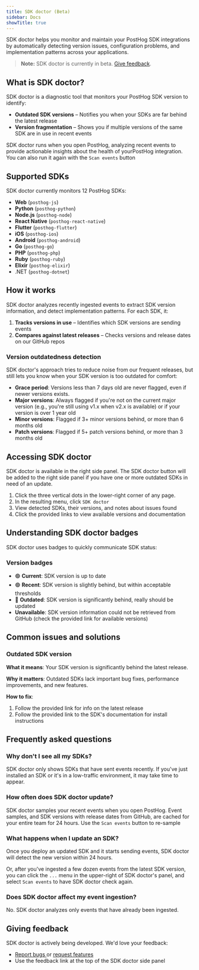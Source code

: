 ```yaml
---
title: SDK doctor (Beta)
sidebar: Docs
showTitle: true
---
```


SDK doctor helps you monitor and maintain your PostHog SDK integrations by automatically detecting version issues, configuration problems, and implementation patterns across your applications.

> **Note:** SDK doctor is currently in beta. [Give feedback](https://github.com/PostHog/posthog/issues/new?labels=feature%2Fsdk-doctor).

## What is SDK doctor?

SDK doctor is a diagnostic tool that monitors your PostHog SDK version to identify:

- **Outdated SDK versions** – Notifies you when your SDKs are far behind the latest release
- **Version fragmentation** – Shows you if multiple versions of the same SDK are in use in recent events 

SDK doctor runs when you open PostHog, analyzing recent events to provide actionable insights about the health of yourPostHog integration. You can also run it again with the `Scan events` button

## Supported SDKs

SDK doctor currently monitors 12 PostHog SDKs:

- **Web** (`posthog-js`)
- **Python** (`posthog-python`)
- **Node.js** (`posthog-node`)
- **React Native** (`posthog-react-native`)
- **Flutter** (`posthog-flutter`)
- **iOS** (`posthog-ios`)
- **Android** (`posthog-android`)
- **Go** (`posthog-go`)
- **PHP** (`posthog-php`)
- **Ruby** (`posthog-ruby`)
- **Elixir** (`posthog-elixir`)
- .NET (`posthog-dotnet`)

## How it works

SDK doctor analyzes recently ingested events to extract SDK version information, and detect implementation patterns. For each SDK, it:

1. **Tracks versions in use** – Identifies which SDK versions are sending events
2. **Compares against latest releases** – Checks versions and release dates on our GitHub repos

### Version outdatedness detection

SDK doctor's approach tries to reduce noise from our frequent releases, but still lets you know when your SDK version is too outdated for comfort:

- **Grace period**: Versions less than 7 days old are never flagged, even if newer versions exists.
- **Major versions**: Always flagged if you're not on the current major version (e.g., you're still using v1.x when v2.x is available) or if your version is over 1 year old
- **Minor versions**: Flagged if 3+ minor versions behind, or more than 6 months old
- **Patch versions**: Flagged if 5+ patch versions behind, or more than 3 months old

## Accessing SDK doctor

SDK doctor is available in the right side panel. The SDK doctor button will be added to the right side panel if you have one or more outdated SDKs in need of an update.

1. Click the three vertical dots in the lower-right corner of any page.
2. In the resulting menu, click `SDK doctor`
3. View detected SDKs, their versions, and notes about issues found
4. Click the provided links to view available versions and documentation

## Understanding SDK doctor badges

SDK doctor uses badges to quickly communicate SDK status:

### Version badges

- 🟢 **Current**: SDK version is up to date
- 🟢 **Recent**: SDK version is slightly behind, but within acceptable thresholds
- 🔴 **Outdated**: SDK version is significantly behind, really should be updated
- **Unavailable**: SDK version information could not be retrieved from GitHub (check the provided link for available versions)

## Common issues and solutions

### Outdated SDK version

**What it means**: Your SDK version is significantly behind the latest release.

**Why it matters**: Outdated SDKs lack important bug fixes, performance improvements, and new features.

**How to fix**:
1. Follow the provided link for info on the latest release
2. Follow the provided link to the SDK's documentation for install instructions

## Frequently asked questions

### Why don't I see all my SDKs?

SDK doctor only shows SDKs that have sent events recently. If you've just installed an SDK or it's in a low-traffic environment, it may take time to appear.

### How often does SDK doctor update?

SDK doctor samples your recent events when you open PostHog. Event samples, and SDK versions with release dates from GitHub, are cached for your entire team for 24 hours. Use the `Scan events` button to re-sample

### What happens when I update an SDK?

Once you deploy an updated SDK and it starts sending events, SDK doctor will detect the new version within 24 hours. 

Or, after you've ingested a few dozen events from the latest SDK version, you can click the `...` menu in the upper-right of SDK doctor's panel, and select `Scan events` to have SDK doctor check again.

### Does SDK doctor affect my event ingestion?

No. SDK doctor analyzes only events that have already been ingested. 

## Giving feedback

SDK doctor is actively being developed. We'd love your feedback:

- [Report bugs ](https://github.com/PostHog/posthog/issues/new?assignees=&labels=bug&projects=&template=bug_report.yml)or [request features](https://github.com/PostHog/posthog/issues/new?assignees=&labels=enhancement%2C+feature&projects=&template=feature_request.yml) 
- Use the feedback link at the top of the SDK doctor side panel

